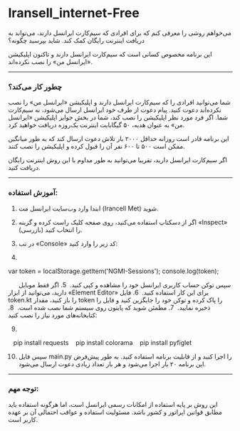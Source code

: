 # Iransell_internet-Free

می‌خواهم روشی را معرفی کنم که برای افرادی که سیم‌کارت ایرانسل دارند، می‌تواند به دریافت اینترنت رایگان کمک کند. شاید بپرسید چگونه؟

این برنامه مخصوص کسانی است که سیم‌کارت ایرانسل دارند و تاکنون اپلیکیشن «ایرانسل من» را نصب نکرده‌اند.

---

### چطور کار می‌کند؟

شما می‌توانید افرادی را که سیم‌کارت ایرانسل دارند و اپلیکیشن «ایرانسل من» را نصب نکرده‌اند دعوت کنید. پیام دعوت از طرف خود ایرانسل ارسال می‌شود، نه سیم‌کارت شما. اگر فرد مورد نظر اپلیکیشن را نصب کند، شما در بخش جوایز اپلیکیشن «ایرانسل من» به عنوان هدیه، ۵۰ گیگابایت اینترنت یک‌روزه دریافت خواهید کرد.

این برنامه قادر است روزانه حداقل ۲۰۰۰ بار تلاش دعوت ارسال کند که به طور میانگین ممکن است ۵۰۰ تا ۶۰۰ نفر آن را قبول کرده و اپلیکیشن را نصب کنند.

اگر سیم‌کارت ایرانسل دارید، تقریبا می‌توانید به طور مداوم با این روش اینترنت رایگان دریافت کنید.

---

### آموزش استفاده:

1. ابتدا وارد وب‌سایت ایرانسل مت (Irancell Met) شوید.  
2. اگر از دسکتاپ استفاده می‌کنید، روی صفحه کلیک راست کرده و گزینه «Inspect» (بازرسی) را انتخاب کنید.  
3. در تب «Console» کد زیر را وارد کنید:

4. 
var token = localStorage.getItem('NGMI-Sessions');
console.log(token);

   
   سپس توکن حساب کاربری ایرانسل خود را مشاهده و کپی کنید.  
5. اگر فقط موبایل دارید، می‌توانید از ابزار «Element Editor» برای این کار استفاده کنید.  
6. فایل token.kt را باز کنید، مقدار token را پاک کرده و توکن خود را جایگزین کنید و فایل را ذخیره نمایید.  
7. مطمئن شوید که پایتون روی سیستم شما نصب شده است.  
8. کتابخانه‌های مورد نیاز را نصب کنید:

9. 
   pip install requests
   pip install colorama
   pip install pyfiglet


   
10. سپس فایل main.py را اجرا کنید و از قابلیت برنامه استفاده کنید. به طور پیش‌فرض این برنامه ۲۰ بار اجرا می‌شود و هر بار تعداد زیادی دعوت ارسال می‌شود.

---

### توجه مهم:

این روش بر پایه استفاده از امکانات رسمی ایرانسل است، اما هرگونه استفاده باید مطابق قوانین اپراتور و کشور باشد. مسئولیت استفاده و عواقب احتمالی آن بر عهده کاربر است.
